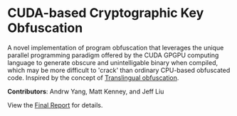 # CUDA-based Cryptographic Key Obfuscation
A novel implementation of program obfuscation that leverages the unique parallel programming paradigm offered by the CUDA GPGPU computing language to generate obscure and unintelligable binary when compiled, which may be more difficult to 'crack' than ordinary CPU-based obfuscated code. Inspired by the concept of [Translingual obfuscation](https://faculty.ist.psu.edu/wu//papers/to-eurosp16.pdf).

**Contributors**: Andrw Yang, Matt Kenney, and Jeff Liu

View the [Final Report](./Project-Report.pdf) for details.

